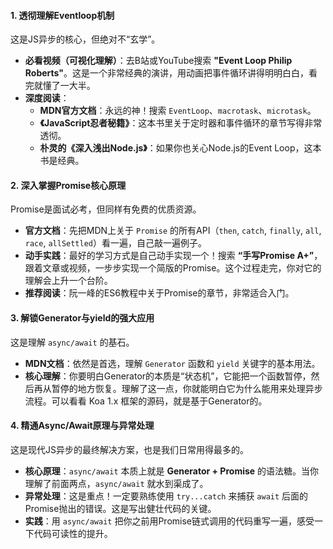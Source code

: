 #### 1.  透彻理解Eventloop机制

这是JS异步的核心，但绝对不“玄学”。
*   **必看视频（可视化理解）**：去B站或YouTube搜索 **"Event Loop Philip Roberts"**。这是一个非常经典的演讲，用动画把事件循环讲得明明白白，看完就懂了一大半。
*   **深度阅读**：
    *   **MDN官方文档**：永远的神！搜索 `EventLoop`、`macrotask`、`microtask`。
    *   **《JavaScript忍者秘籍》**：这本书里关于定时器和事件循环的章节写得非常透彻。
    *   **朴灵的《深入浅出Node.js》**：如果你也关心Node.js的Event Loop，这本书是经典。

#### 2.  深入掌握Promise核心原理

Promise是面试必考，但同样有免费的优质资源。
*   **官方文档**：先把MDN上关于 `Promise` 的所有API（`then`, `catch`, `finally`, `all`, `race`, `allSettled`）看一遍，自己敲一遍例子。
*   **动手实践**：最好的学习方式是自己动手实现一个！搜索 **“手写Promise A+”**，跟着文章或视频，一步步实现一个简版的Promise。这个过程走完，你对它的理解会上升一个台阶。
*   **推荐阅读**：阮一峰的ES6教程中关于Promise的章节，非常适合入门。

#### 3.  解锁Generator与yield的强大应用

这是理解 `async/await` 的基石。
*   **MDN文档**：依然是首选，理解 `Generator` 函数和 `yield` 关键字的基本用法。
*   **核心理解**：你要明白Generator的本质是“状态机”，它能把一个函数暂停，然后再从暂停的地方恢复。理解了这一点，你就能明白它为什么能用来处理异步流程。可以看看 Koa 1.x 框架的源码，就是基于Generator的。

#### 4.  精通Async/Await原理与异常处理

这是现代JS异步的最终解决方案，也是我们日常用得最多的。
*   **核心原理**：`async/await` 本质上就是 **Generator + Promise** 的语法糖。当你理解了前面两点，`async/await` 就水到渠成了。
*   **异常处理**：这是重点！一定要熟练使用 `try...catch` 来捕获 `await` 后面的Promise抛出的错误。这是写出健壮代码的关键。
*   **实践**：用 `async/await` 把你之前用Promise链式调用的代码重写一遍，感受一下代码可读性的提升。
